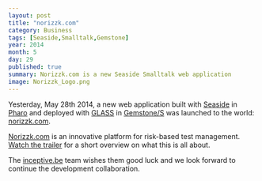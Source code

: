 ```yaml
---
layout: post
title: "norizzk.com"
category: Business
tags: [Seaside,Smalltalk,Gemstone]
year: 2014
month: 5
day: 29
published: true
summary: Norizzk.com is a new Seaside Smalltalk web application
image: Norizzk_Logo.png
---
```


Yesterday, May 28th 2014, a new web application built with [Seaside](http://www.seaside.st) in [Pharo](http://www.pharo.org) and deployed with [GLASS](http://seaside.gemtalksystems.com/) in [Gemstone/S](http://www.gemtalksystems.com) was launched to the world: [norizzk.com](www.norizzk.com).

[Norizzk.com](http://www.norizzk.com) is an innovative platform for risk-based test management. [Watch the trailer](https://www.youtube.com/watch?v=MMqMwl6C-lk) for a short overview on what this is all about.

The [inceptive.be](http://www.inceptive.be) team wishes them good luck and we look forward to continue the development collaboration.
